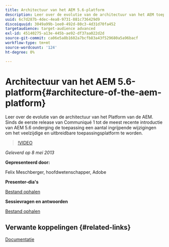 ```yaml
---
title: Architectuur van het AEM 5.6-platform
description: Leer over de evolutie van de architectuur van het AEM toepassingsplatform. Sinds de eerste release van Communiqué 1 tot de meest recente introductie van AEM 5.6 onderging de toepassing verschillende wijzigingen om het veelzijdige en uitbreidbare toepassingsplatform te worden dat het vandaag is.
uuid: 6c7d287b-4dec-4ea8-9731-881c736429d9
discoiquuid: 3049a99b-1ee0-492d-80c3-4d31d70fa452
targetaudience: target-audience advanced
exl-id: 45140275-a13e-445b-ae92-df37aa022d2d
source-git-commit: ca06e5a8b1602a7bcfb83a43f529680a5a96bacf
workflow-type: tm+mt
source-wordcount: '124'
ht-degree: 0%

---
```


# Architectuur van het AEM 5.6-platform{#architecture-of-the-aem-platform}

Leer over de evolutie van de architectuur van het Platform van de AEM. Sinds de eerste release van Communiqué 1 tot de meest recente introductie van AEM 5.6 onderging de toepassing een aantal ingrijpende wijzigingen om het veelzijdige en uitbreidbare toepassingsplatform te worden.

>[!VIDEO](https://video.tv.adobe.com/v/19575/?quality=9)

*Geleverd op 8 mei 2013*

**Gepresenteerd door:**

Felix Meschberger, hoofdwetenschapper, Adobe

**Presenter-dia&#39;s**

[Bestand ophalen](assets/20130508-aem56-architecture.pdf)

**Sessievragen en antwoorden**

[Bestand ophalen](assets/questionsanswers-aem56-architecture.pdf)

## Verwante koppelingen {#related-links}

[Documentatie](https://docs.adobe.com/docs/en/cq/5-6-1/exploring/introduction.html?wcmmode=disabled)

<!--
[Get back to the Overview](https://helpx.adobe.com/experience-manager/kt/eseminars/gems/aem-index.html)
-->
